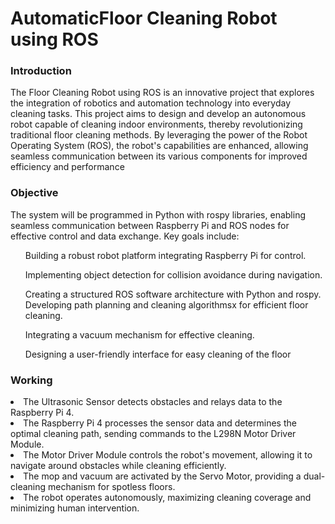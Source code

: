 # AutomaticFloor Cleaning Robot using ROS
### Introduction
The Floor Cleaning Robot using ROS is an
innovative project that explores the integration
of robotics and automation technology into
everyday cleaning tasks. This project aims to
design and develop an autonomous robot
capable of cleaning
indoor environments, thereby revolutionizing
traditional floor cleaning methods. By
leveraging the power of the Robot Operating
System (ROS), the robot's capabilities are
enhanced, allowing seamless communication
between its various components for improved
efficiency and performance

### Objective
The system will be programmed in Python with rospy
libraries, enabling seamless communication between
Raspberry Pi and ROS nodes for effective control and
data exchange. Key goals include:
<ul>Building a robust robot platform integrating
Raspberry Pi for control.</ul>
<ul>
Implementing object detection for collision
avoidance during navigation.</ul>

<ul>Creating a structured ROS software architecture with Python and rospy. Developing path planning and cleaning algorithmsx
for efficient floor cleaning.</ul>
<ul>Integrating a vacuum mechanism for effective
cleaning.</ul>
<ul>Designing a user-friendly interface for easy
cleaning of the floor</ul>

### Working
<li>The Ultrasonic Sensor detects obstacles and relays data to
the Raspberry Pi 4.</li>
<li>The Raspberry Pi 4 processes the sensor data and
determines the optimal cleaning path, sending commands
to the L298N Motor Driver Module.</li>
<li>The Motor Driver Module controls the robot's movement,
allowing it to navigate around obstacles while cleaning
efficiently.</li>
<li>The mop and vacuum are activated by the Servo Motor,
providing a dual-cleaning mechanism for spotless floors.</li>
<li>The robot operates autonomously, maximizing cleaning
coverage and minimizing human intervention.</li>
